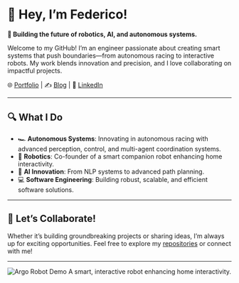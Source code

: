 <!--
**FedeAi/FedeAi** is a ✨ _special_ ✨ repository because its `README.md` (this file) appears on your GitHub profile.

Here are some ideas to get you started:

- 🔭 I’m currently working on ...
- 🌱 I’m currently learning ...
- 👯 I’m looking to collaborate on ...
- 🤔 I’m looking for help with ...
- 💬 Ask me about ...
- 📫 How to reach me: ...
- 😄 Pronouns: ...
- ⚡ Fun fact: ...
-->

# 👋 Hey, I’m Federico!  

**🚀 Building the future of robotics, AI, and autonomous systems.**  

Welcome to my GitHub! I’m an engineer passionate about creating smart systems that push boundaries—from autonomous racing to interactive robots. My work blends innovation and precision, and I love collaborating on impactful projects.  

🌐 [Portfolio](https://federicosarrocco.com/) | ✍️ [Blog](https://federicosarrocco.com/blog) | 💼 [LinkedIn](https://www.linkedin.com/in/federico-sarrocco-6240b5164/)  

---

## 🔍 What I Do  

- 🏎️ **Autonomous Systems**:  Innovating in autonomous racing with advanced perception, control, and multi-agent coordination systems.
- 🤖 **Robotics**: Co-founder of a smart companion robot enhancing home interactivity.  
- 🧠 **AI Innovation**: From NLP systems to advanced path planning.  
- 💻 **Software Engineering**: Building robust, scalable, and efficient software solutions.  

---

## 🤝 Let’s Collaborate!  

Whether it’s building groundbreaking projects or sharing ideas, I’m always up for exciting opportunities. Feel free to explore my [repositories](https://github.com/FedeAi) or connect with me!  

---

![Argo Robot Demo](https://your-image-link.com/argo-demo.gif)
A smart, interactive robot enhancing home interactivity.
